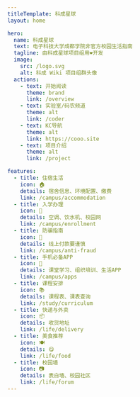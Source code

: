 ```yaml
---
titleTemplate: 科成星球
layout: home

hero:
  name: 科成星球
  text: 电子科技大学成都学院非官方校园生活指南
  tagline: 由科成星球项目组用❤开发
  image:
    src: /logo.svg
    alt: 科成 Wiki 项目组群头像
  actions:
    - text: 开始阅读
      theme: brand
      link: /overview
    - text: 实验室/码农频道
      theme: alt
      link: /coder
    - text: KC导航
      theme: alt
      link: https://cooo.site
    - text: 项目介绍
      theme: alt
      link: /project

features:
  - title: 住宿生活
    icon: 🏠
    details: 宿舍信息、环境配置、缴费
    link: /campus/accommodation
  - title: 入学办理
    icon: 📝
    details: 空调、饮水机、校园网
    link: /campus/enrollment
  - title: 防骗指南
    icon: 🚨
    details: 线上付款要谨慎
    link: /campus/anti-fraud
  - title: 手机必备APP
    icon: 📱
    details: 课堂学习、组织培训、生活APP
    link: /campus/apps
  - title: 课程安排
    icon: 📚
    details: 课程表、课表查询
    link: /study/curriculum
  - title: 快递与外卖
    icon: 📦
    details: 收货地址
    link: /life/delivery
  - title: 美食推荐
    icon: 🍽️
    details: 😋
    link: /life/food
  - title: 校园墙
    icon: 📷
    details: 表白墙、校园社区
    link: /life/forum
---
```

